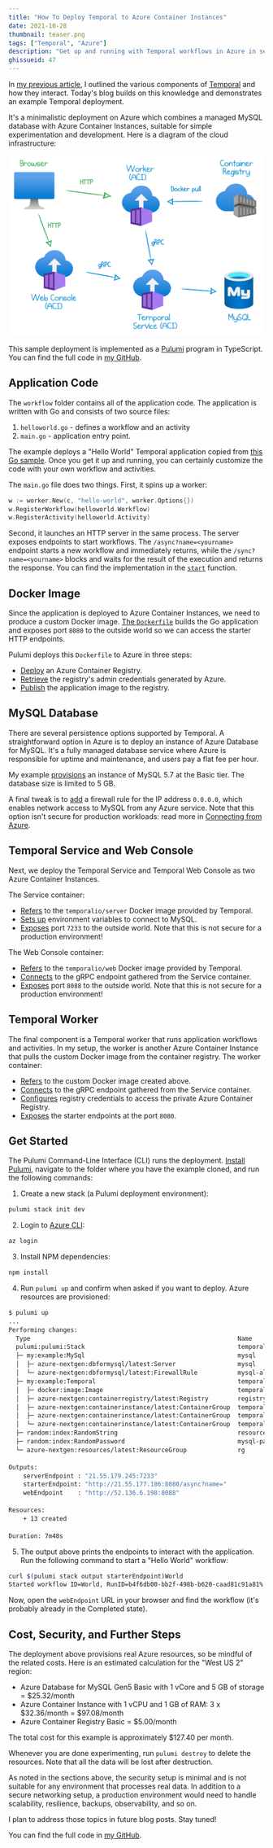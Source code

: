 ```yaml
---
title: "How To Deploy Temporal to Azure Container Instances"
date: 2021-10-28
thumbnail: teaser.png
tags: ["Temporal", "Azure"]
description: "Get up and running with Temporal workflows in Azure in several CLI commands"
ghissueid: 47
---
```


In [my previous article](https://mikhail.io/2020/10/practical-approach-to-temporal-architecture/), I outlined the various components of [Temporal](https://temporal.io) and how they interact. Today's blog builds on this knowledge and demonstrates an example Temporal deployment.

It's a minimalistic deployment on Azure which combines a managed MySQL database with Azure Container Instances, suitable for simple experimentation and development. Here is a diagram of the cloud infrastructure:

![Azure Diagram](./azure.png)

This sample deployment is implemented as a [Pulumi](https://pulumi.com) program in TypeScript. You can find the full code in [my GitHub](https://github.com/mikhailshilkov/temporal-samples/tree/main/azure-aci).

## Application Code

The `workflow` folder contains all of the application code. The application is written with Go and consists of two source files:

1. `helloworld.go` - defines a workflow and an activity
2. `main.go` - application entry point.

The example deploys a "Hello World" Temporal application copied from [this Go sample](https://github.com/temporalio/samples-go/blob/master/helloworld/helloworld.go). Once you get it up and running, you can certainly customize the code with your own workflow and activities.

The `main.go` file does two things. First, it spins up a worker:

```go
w := worker.New(c, "hello-world", worker.Options{})
w.RegisterWorkflow(helloworld.Workflow)
w.RegisterActivity(helloworld.Activity)
```

Second, it launches an HTTP server in the same process. The server exposes endpoints to start workflows. The `/async?name=<yourname>` endpoint starts a new workflow and immediately returns, while the `/sync?name=<yourname>` blocks and waits for the result of the execution and returns the response. You can find the implementation in the [`start`](https://github.com/mikhailshilkov/temporal-samples/blob/33024f614d4a99a7700eacf2142c8ef2b7cea0fc/azure-aci/workflow/main.go#L22) function.

## Docker Image

Since the application is deployed to Azure Container Instances, we need to produce a custom Docker image. [The `Dockerfile`](https://github.com/mikhailshilkov/temporal-samples/blob/33024f614d4a99a7700eacf2142c8ef2b7cea0fc/azure-aci/workflow/Dockerfile) builds the Go application and exposes port `8080` to the outside world so we can access the starter HTTP endpoints.

Pulumi deploys this `Dockerfile` to Azure in three steps:

- [Deploy](https://github.com/mikhailshilkov/temporal-samples/blob/33024f614d4a99a7700eacf2142c8ef2b7cea0fc/azure-aci/temporal.ts#L99-L107) an Azure Container Registry.
- [Retrieve](https://github.com/mikhailshilkov/temporal-samples/blob/33024f614d4a99a7700eacf2142c8ef2b7cea0fc/azure-aci/temporal.ts#L109-L115) the registry's admin credentials generated by Azure.
- [Publish](https://github.com/mikhailshilkov/temporal-samples/blob/33024f614d4a99a7700eacf2142c8ef2b7cea0fc/azure-aci/temporal.ts#L117-L125) the application image to the registry.

## MySQL Database

There are several persistence options supported by Temporal. A straightforward option in Azure is to deploy an instance of Azure Database for MySQL. It's a fully managed database service where Azure is responsible for uptime and maintenance, and users pay a flat fee per hour.

My example [provisions](https://github.com/mikhailshilkov/temporal-samples/blob/f17738aff73ae88e1b5f503790e9247f40f88b38/azure-aci/mysql.ts#L24-L50) an instance of MySQL 5.7 at the Basic tier. The database size is limited to 5 GB.

A final tweak is to [add](https://github.com/mikhailshilkov/temporal-samples/blob/f17738aff73ae88e1b5f503790e9247f40f88b38/azure-aci/mysql.ts#L52-L58) a firewall rule for the IP address `0.0.0.0`, which enables network access to MySQL from any Azure service. Note that this option isn't secure for production workloads: read more in [Connecting from Azure](https://docs.microsoft.com/en-us/azure/mysql/concepts-firewall-rules#connecting-from-azure).

## Temporal Service and Web Console

Next, we deploy the Temporal Service and Temporal Web Console as two Azure Container Instances.

The Service container:

- [Refers](https://github.com/mikhailshilkov/temporal-samples/blob/f17738aff73ae88e1b5f503790e9247f40f88b38/azure-aci/temporal.ts#L56) to the `temporalio/server` Docker image provided by Temporal.
- [Sets up](https://github.com/mikhailshilkov/temporal-samples/blob/f17738aff73ae88e1b5f503790e9247f40f88b38/azure-aci/temporal.ts#L34-L43) environment variables to connect to MySQL.
- [Exposes](https://github.com/mikhailshilkov/temporal-samples/blob/f17738aff73ae88e1b5f503790e9247f40f88b38/azure-aci/temporal.ts#L51-L52) port `7233` to the outside world. Note that this is not secure for a production environment!

The Web Console container:

- [Refers](https://github.com/mikhailshilkov/temporal-samples/blob/f17738aff73ae88e1b5f503790e9247f40f88b38/azure-aci/temporal.ts#L82) to the `temporalio/web` Docker image provided by Temporal.
- [Connects](https://github.com/mikhailshilkov/temporal-samples/blob/f17738aff73ae88e1b5f503790e9247f40f88b38/azure-aci/temporal.ts#L91) to the gRPC endpoint gathered from the Service container.
- [Exposes](https://github.com/mikhailshilkov/temporal-samples/blob/f17738aff73ae88e1b5f503790e9247f40f88b38/azure-aci/temporal.ts#L77-L78) port `8088` to the outside world. Note that this is not secure for a production environment!

## Temporal Worker

The final component is a Temporal worker that runs application workflows and activities. In my setup, the worker is another Azure Container Instance that pulls the custom Docker image from the container registry. The worker container:

- [Refers](https://github.com/mikhailshilkov/temporal-samples/blob/f17738aff73ae88e1b5f503790e9247f40f88b38/azure-aci/temporal.ts#L143) to the custom Docker image created above.
- [Connects](https://github.com/mikhailshilkov/temporal-samples/blob/f17738aff73ae88e1b5f503790e9247f40f88b38/azure-aci/temporal.ts#L152) to the gRPC endpoint gathered from the Service container.
- [Configures](https://github.com/mikhailshilkov/temporal-samples/blob/f17738aff73ae88e1b5f503790e9247f40f88b38/azure-aci/temporal.ts#L136-L140) registry credentials to access the private Azure Container Registry.
- [Exposes](https://github.com/mikhailshilkov/temporal-samples/blob/f17738aff73ae88e1b5f503790e9247f40f88b38/azure-aci/temporal.ts#L77-L78) the starter endpoints at the port `8080`.

## Get Started

The Pulumi Command-Line Interface (CLI) runs the deployment. [Install Pulumi](https://www.pulumi.com/docs/get-started/install/), navigate to the folder where you have the example cloned, and run the following commands:

1. Create a new stack (a Pulumi deployment environment):

```bash
pulumi stack init dev
```

2. Login to [Azure CLI](https://docs.microsoft.com/en-us/cli/azure/install-azure-cli):

```bash
az login
```

3. Install NPM dependencies:

```bash
npm install
```

4. Run `pulumi up` and confirm when asked if you want to deploy. Azure resources are provisioned:

```bash
$ pulumi up
...
Performing changes:
  Type                                                         Name                    Status
  pulumi:pulumi:Stack                                          temporal-azure-aci-dev  created
  ├─ my:example:MySql                                          mysql                   created
  │  ├─ azure-nextgen:dbformysql/latest:Server                 mysql                   created
  │  └─ azure-nextgen:dbformysql/latest:FirewallRule           mysql-allow-all         created
  ├─ my:example:Temporal                                       temporal                created
  │  ├─ docker:image:Image                                     temporal-worker         created
  │  ├─ azure-nextgen:containerregistry/latest:Registry        registry                created
  │  ├─ azure-nextgen:containerinstance/latest:ContainerGroup  temporal-server         created
  │  ├─ azure-nextgen:containerinstance/latest:ContainerGroup  temporal-web            created
  │  └─ azure-nextgen:containerinstance/latest:ContainerGroup  temporal-worker         created
  ├─ random:index:RandomString                                 resourcegroup-name      created
  ├─ random:index:RandomPassword                               mysql-password          created
  └─ azure-nextgen:resources/latest:ResourceGroup              rg                      created

Outputs:
    serverEndpoint : "21.55.179.245:7233"
    starterEndpoint: "http://21.55.177.186:8080/async?name="
    webEndpoint    : "http://52.136.6.198:8088"

Resources:
    + 13 created

Duration: 7m48s
```

5. The output above prints the endpoints to interact with the application. Run the following command to start a "Hello World" workflow:

```bash
curl $(pulumi stack output starterEndpoint)World
Started workflow ID=World, RunID=b4f6db00-bb2f-498b-b620-caad81c91a81%
```

Now, open the `webEndpoint` URL in your browser and find the workflow (it's probably already in the Completed state).

## Cost, Security, and Further Steps

The deployment above provisions real Azure resources, so be mindful of the related costs. Here is an estimated calculation for the "West US 2" region:

- Azure Database for MySQL Gen5 Basic with 1 vCore and 5 GB of storage = $25.32/month
- Azure Container Instance with 1 vCPU and 1 GB of RAM: 3 x $32.36/month = $97.08/month
- Azure Container Registry Basic = $5.00/month

The total cost for this example is approximately $127.40 per month.

Whenever you are done experimenting, run `pulumi destroy` to delete the resources. Note that all the data will be lost after destruction.

As noted in the sections above, the security setup is minimal and is not suitable for any environment that processes real data. In addition to a secure networking setup, a production environment would need to handle scalability, resilience, backups, observability, and so on.

I plan to address those topics in future blog posts. Stay tuned!

You can find the full code in [my GitHub](https://github.com/mikhailshilkov/temporal-samples/tree/main/azure-aci).